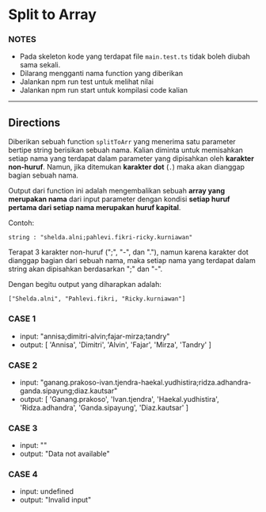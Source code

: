 # Split to Array

### NOTES

- Pada skeleton kode yang terdapat file `main.test.ts` tidak boleh diubah sama sekali.
- Dilarang mengganti nama function yang diberikan
- Jalankan npm run test untuk melihat nilai
- Jalankan npm run start untuk kompilasi code kalian
---

## Directions

Diberikan sebuah function `splitToArr` yang menerima satu parameter bertipe string berisikan sebuah nama. Kalian diminta untuk memisahkan setiap nama yang terdapat dalam parameter yang dipisahkan oleh **karakter non-huruf**. Namun, jika ditemukan **karakter dot** (`.`) maka akan dianggap bagian sebuah nama.

Output dari function ini adalah mengembalikan sebuah **array yang merupakan nama** dari input parameter dengan kondisi **setiap huruf pertama dari setiap nama merupakan huruf kapital**.

Contoh:

```
string : "shelda.alni;pahlevi.fikri-ricky.kurniawan"
```

Terapat 3 karakter non-huruf (";", "-", dan "."), namun karena karakter dot dianggap bagian dari sebuah nama, maka setiap nama yang terdapat dalam string akan dipisahkan berdasarkan ";" dan "-".

Dengan begitu output yang diharapkan adalah:

```
["Shelda.alni", "Pahlevi.fikri, "Ricky.kurniawan"]
```

### CASE 1

- input: "annisa;dimitri-alvin;fajar-mirza;tandry"
- output: [ 'Annisa', 'Dimitri', 'Alvin', 'Fajar', 'Mirza', 'Tandry' ]

### CASE 2

- input: "ganang.prakoso-ivan.tjendra-haekal.yudhistira;ridza.adhandra-ganda.sipayung;diaz.kautsar"
- output: [
  'Ganang.prakoso',
  'Ivan.tjendra',
  'Haekal.yudhistira',
  'Ridza.adhandra',
  'Ganda.sipayung',
  'Diaz.kautsar'
]

### CASE 3

- input: ""
- output: "Data not available"

### CASE 4

- input: undefined
- output: "Invalid input"
